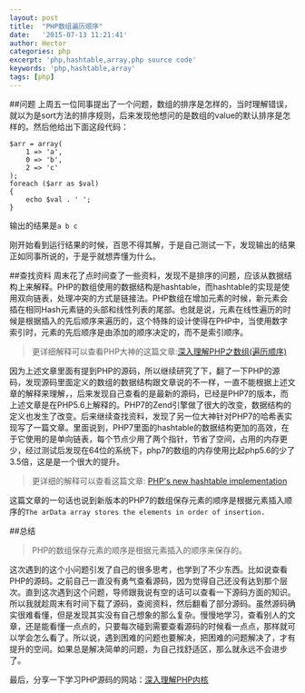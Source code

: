 ```yaml
---
layout: post
title:  "PHP数组遍历顺序"
date:   '2015-07-13 11:21:41'
author: Hector
categories: php
excerpt: 'php,hashtable,array,php source code'
keywords: 'php,hashtable,array'
tags: [php]
---
```


##问题
上周五一位同事提出了一个问题，数组的排序是怎样的，当时理解错误，就以为是sort方法的排序规则，后来发现他想问的是数组的value的默认排序是怎样的。然后他给出下面这段代码：
    
    $arr = array(
        1 => 'a',
        0 => 'b',
        2 => 'c'
    );
    foreach ($arr as $val)
    {
        echo $val . ' ';
    }

<!--more-->

输出的结果是`a b c`

刚开始看到运行结果的时候，百思不得其解，于是自己测试一下，发现输出的结果正如同事所说的，于是乎就想弄懂为什么。

##查找资料
周末花了点时间查了一些资料，发现不是排序的问题，应该从数据结构上来解释。PHP的数组使用的数据结构是hashtable，而hashtable的实现是使用双向链表，处理冲突的方式是链接法。PHP数组在增加元素的时候，新元素会插在相同Hash元素链的头部和线性列表的尾部。也就是说，元素在线性遍历的时候是根据插入的先后顺序来遍历的，这个特殊的设计使得在PHP中，当使用数字索引时，元素的先后顺序是由添加的顺序决定的，而不是索引顺序。

>更详细解释可以查看PHP大神的这篇文章:[深入理解PHP之数组(遍历顺序)](http://www.laruence.com/2009/08/23/1065.html)

因为上述文章里面有提到PHP的源码，所以继续研究了下，翻了一下PHP的源码，发现源码里面定义的数组的数据结构跟文章说的不一样，一直不能根据上述文章的解释来理解，，后来发现自己查看的是最新的源码，已经是PHP7的版本，而上述文章是在PHP5.6上解释的。PHP7的Zend引擎做了很大的改变，数据结构的定义也发生了改变。后来继续查找资料，发现了另一位大神针对PHP7的哈希表实现写了一篇文章。里面说到，PHP7里面的hashtable的数据结构更加的高效，在于它使用的是单向链表，每个节点少用了两个指针，节省了空间，占用的内存更少，经过测试后发现在64位的系统下，php7的数组的内存使用比起php5.6的少了3.5倍，这是是一个很大的提升。

>更详细的解释可以查看这篇文章:
[PHP's new hashtable implementation](https://nikic.github.io/2014/12/22/PHPs-new-hashtable-implementation.html)

这篇文章的一句话也说到新版本的PHP7的数组保存元素的顺序是根据元素插入顺序的`The arData array stores the elements in order of insertion. `

##总结
>PHP的数组保存元素的顺序是根据元素插入的顺序来保存的。

这次遇到的这个小问题引发了自己的很多思考，也学到了不少东西。比如说查看PHP的源码。之前自己一直没有勇气查看源码，因为觉得自己还没有达到那个层次。直到这次遇到这个问题，导师跟我说有空的话可以查看一下源码方面的知识。所以我就趁周末有时间下载了源码，查阅资料，然后翻看了部分源码。虽然源码确实很难看懂，但是发现其实没有自己想象的那么复杂。慢慢地学习，查看别人的文章，还是能看懂一点点的，只要每次碰到需要查看源码的时候看一点点，那样就可以学会怎么看了。所以说，遇到困难的问题也要解决，把困难的问题解决了，才有提升的空间。如果总是解决简单的问题，为自己找舒适区，那么就永远不会进步了。

最后，分享一下学习PHP源码的网站：[深入理解PHP内核](http://www.php-internals.com/book/)